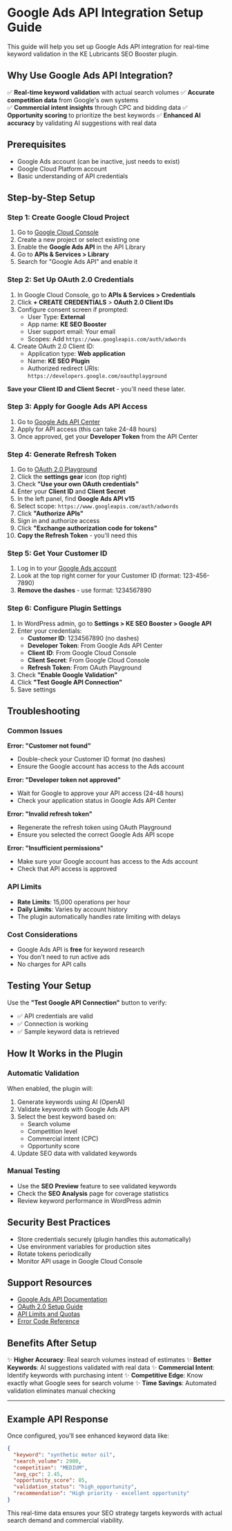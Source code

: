 # Google Ads API Integration Setup Guide

This guide will help you set up Google Ads API integration for real-time keyword validation in the KE Lubricants SEO Booster plugin.

## Why Use Google Ads API Integration?

✅ **Real-time keyword validation** with actual search volumes
✅ **Accurate competition data** from Google's own systems  
✅ **Commercial intent insights** through CPC and bidding data
✅ **Opportunity scoring** to prioritize the best keywords
✅ **Enhanced AI accuracy** by validating AI suggestions with real data

## Prerequisites

- Google Ads account (can be inactive, just needs to exist)
- Google Cloud Platform account
- Basic understanding of API credentials

## Step-by-Step Setup

### Step 1: Create Google Cloud Project

1. Go to [Google Cloud Console](https://console.cloud.google.com/)
2. Create a new project or select existing one
3. Enable the **Google Ads API** in the API Library
4. Go to **APIs & Services > Library**
5. Search for "Google Ads API" and enable it

### Step 2: Set Up OAuth 2.0 Credentials

1. In Google Cloud Console, go to **APIs & Services > Credentials**
2. Click **+ CREATE CREDENTIALS** > **OAuth 2.0 Client IDs**
3. Configure consent screen if prompted:
   - User Type: **External**
   - App name: **KE SEO Booster**
   - User support email: Your email
   - Scopes: Add `https://www.googleapis.com/auth/adwords`
4. Create OAuth 2.0 Client ID:
   - Application type: **Web application**
   - Name: **KE SEO Plugin**
   - Authorized redirect URIs: `https://developers.google.com/oauthplayground`

**Save your Client ID and Client Secret** - you'll need these later.

### Step 3: Apply for Google Ads API Access

1. Go to [Google Ads API Center](https://ads.google.com/nav/selectaccount?authuser=0&dst=%2Fintl%2Fen_us%2Fhome%2Ftools%2Fmanager-accounts%2F)
2. Apply for API access (this can take 24-48 hours)
3. Once approved, get your **Developer Token** from the API Center

### Step 4: Generate Refresh Token

1. Go to [OAuth 2.0 Playground](https://developers.google.com/oauthplayground/)
2. Click the **settings gear** icon (top right)
3. Check **"Use your own OAuth credentials"**
4. Enter your **Client ID** and **Client Secret**
5. In the left panel, find **Google Ads API v15**
6. Select scope: `https://www.googleapis.com/auth/adwords`
7. Click **"Authorize APIs"**
8. Sign in and authorize access
9. Click **"Exchange authorization code for tokens"**
10. **Copy the Refresh Token** - you'll need this

### Step 5: Get Your Customer ID

1. Log in to your [Google Ads account](https://ads.google.com/)
2. Look at the top right corner for your Customer ID (format: 123-456-7890)
3. **Remove the dashes** - use format: 1234567890

### Step 6: Configure Plugin Settings

1. In WordPress admin, go to **Settings > KE SEO Booster > Google API**
2. Enter your credentials:
   - **Customer ID**: 1234567890 (no dashes)
   - **Developer Token**: From Google Ads API Center
   - **Client ID**: From Google Cloud Console
   - **Client Secret**: From Google Cloud Console  
   - **Refresh Token**: From OAuth Playground
3. Check **"Enable Google Validation"**
4. Click **"Test Google API Connection"**
5. Save settings

## Troubleshooting

### Common Issues

**Error: "Customer not found"**
- Double-check your Customer ID format (no dashes)
- Ensure the Google account has access to the Ads account

**Error: "Developer token not approved"**
- Wait for Google to approve your API access (24-48 hours)
- Check your application status in Google Ads API Center

**Error: "Invalid refresh token"**
- Regenerate the refresh token using OAuth Playground
- Ensure you selected the correct Google Ads API scope

**Error: "Insufficient permissions"**
- Make sure your Google account has access to the Ads account
- Check that API access is approved

### API Limits

- **Rate Limits**: 15,000 operations per hour
- **Daily Limits**: Varies by account history
- The plugin automatically handles rate limiting with delays

### Cost Considerations

- Google Ads API is **free** for keyword research
- You don't need to run active ads
- No charges for API calls

## Testing Your Setup

Use the **"Test Google API Connection"** button to verify:
- ✅ API credentials are valid
- ✅ Connection is working
- ✅ Sample keyword data is retrieved

## How It Works in the Plugin

### Automatic Validation
When enabled, the plugin will:
1. Generate keywords using AI (OpenAI)
2. Validate keywords with Google Ads API
3. Select the best keyword based on:
   - Search volume
   - Competition level
   - Commercial intent (CPC)
   - Opportunity score
4. Update SEO data with validated keywords

### Manual Testing
- Use the **SEO Preview** feature to see validated keywords
- Check the **SEO Analysis** page for coverage statistics
- Review keyword performance in WordPress admin

## Security Best Practices

- Store credentials securely (plugin handles this automatically)
- Use environment variables for production sites
- Rotate tokens periodically
- Monitor API usage in Google Cloud Console

## Support Resources

- [Google Ads API Documentation](https://developers.google.com/google-ads/api/docs)
- [OAuth 2.0 Setup Guide](https://developers.google.com/google-ads/api/docs/oauth/overview)
- [API Limits and Quotas](https://developers.google.com/google-ads/api/docs/best-practices/quotas)
- [Error Code Reference](https://developers.google.com/google-ads/api/reference/rpc)

## Benefits After Setup

✨ **Higher Accuracy**: Real search volumes instead of estimates
✨ **Better Keywords**: AI suggestions validated with real data
✨ **Commercial Intent**: Identify keywords with purchasing intent
✨ **Competitive Edge**: Know exactly what Google sees for search volume
✨ **Time Savings**: Automated validation eliminates manual checking

---

## Example API Response

Once configured, you'll see enhanced keyword data like:

```json
{
  "keyword": "synthetic motor oil",
  "search_volume": 2900,
  "competition": "MEDIUM",
  "avg_cpc": 2.45,
  "opportunity_score": 85,
  "validation_status": "high_opportunity",
  "recommendation": "High priority - excellent opportunity"
}
```

This real-time data ensures your SEO strategy targets keywords with actual search demand and commercial viability.